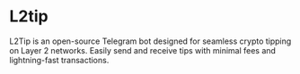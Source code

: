 # L2tip
L2Tip is an open-source Telegram bot designed for seamless crypto tipping on Layer 2 networks. Easily send and receive tips with minimal fees and lightning-fast transactions.